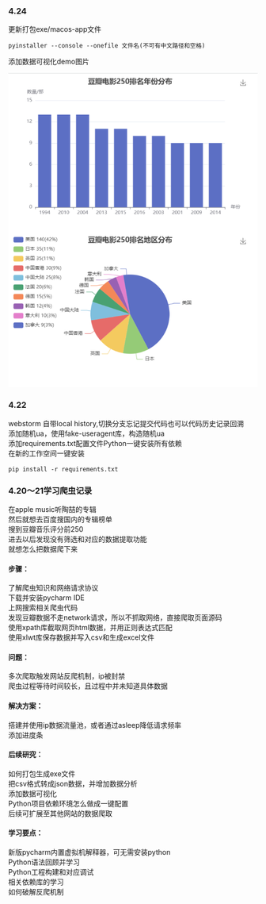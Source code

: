 ### 4.24
更新打包exe/macos-app文件  
```
pyinstaller --console --onefile 文件名(不可有中文路径和空格)
```
添加数据可视化demo图片  

![image](https://raw.githubusercontent.com/Willmind/douban-movie-250/master/demo.png)

### 4.22
webstorm 自带local history,切换分支忘记提交代码也可以代码历史记录回溯  
添加随机ua，使用fake-useragent库，构造随机ua   
添加requirements.txt配置文件Python一键安装所有依赖  
在新的工作空间一键安装

    pip install -r requirements.txt


### 4.20～21学习爬虫记录
在apple music听陶喆的专辑  
然后就想去百度搜国内的专辑榜单  
搜到豆瓣音乐评分前250  
进去以后发现没有筛选和对应的数据提取功能  
就想怎么把数据爬下来  

#### 步骤：  
了解爬虫知识和网络请求协议  
下载并安装pycharm IDE  
上网搜索相关爬虫代码  
发现豆瓣数据不走network请求，所以不抓取网络，直接爬取页面源码  
使用xpath库截取网页html数据，并用正则表达式匹配  
使用xlwt库保存数据并写入csv和生成excel文件  

#### 问题：  
多次爬取触发网站反爬机制，ip被封禁  
爬虫过程等待时间较长，且过程中并未知道具体数据  

#### 解决方案：   
搭建并使用ip数据流量池，或者通过asleep降低请求频率  
添加进度条  

#### 后续研究：  
如何打包生成exe文件  
把csv格式转成json数据，并增加数据分析  
添加数据可视化  
Python项目依赖环境怎么做成一键配置  
后续可扩展至其他网站的数据爬取  

#### 学习要点：  
新版pycharm内置虚拟机解释器，可无需安装python  
Python语法回顾并学习  
Python工程构建和对应调试  
相关依赖库的学习  
如何破解反爬机制  



